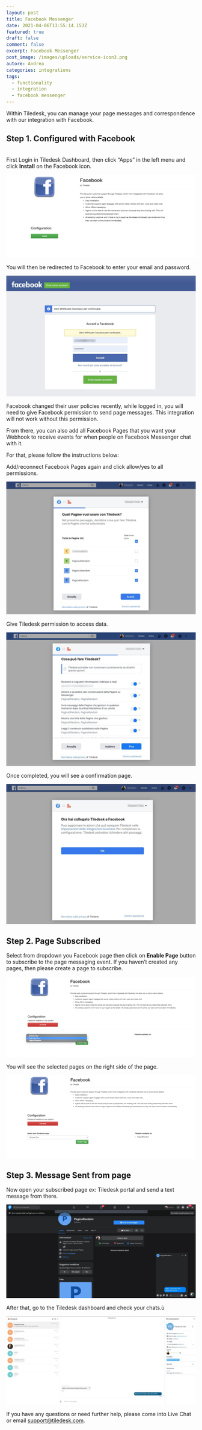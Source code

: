 ```yaml
---
layout: post
title: Facebook Messenger
date: 2021-04-06T13:55:14.153Z
featured: true
draft: false
comment: false
excerpt: Facebook Messenger
post_image: /images/uploads/service-icon3.png
autore: Andrea
categories: integrations
tags:
  - functionality
  - integration
  - facebook messenger
---
```

Within Tiledesk, you can manage your page messages and correspondence with our integration with Facebook.

## Step 1. Configured with Facebook

\
First Login in Tiledesk Dashboard, then click “Apps” in the left menu and click **Install** on the Facebook icon.

![Install on the Facebook](/images/uploads/schermata-2020-12-02-alle-11.16.10.png "Install on the Facebook")

You will then be redirected to Facebook to enter your email and password.

![enter your email and password](/images/uploads/image111.png "enter your email and password")

Facebook changed their user policies recently, while logged in, you will need to give Facebook permission to send page messages. This integration will not work without this permission.

From there, you can also add all Facebook Pages that you want your Webhook to receive events for when people on Facebook Messenger chat with it.

For that, please follow the instructions below:

Add/reconnect Facebook Pages again and click allow/yes to all permissions.

![click allow/yes to all permissions.](/images/uploads/image-111.png "click allow/yes to all permissions.")

Give Tiledesk permission to access data.

![Give Tiledesk permission to access data.](/images/uploads/schermata-2020-12-01-alle-10.41.16_censored-2.jpg "Give Tiledesk permission to access data.")

Once completed, you will see a confirmation page.  

![Once completed, you will see a confirmation page.  ](/images/uploads/image-311.png "Once completed, you will see a confirmation page.  ")

## Step 2. Page Subscribed

Select from dropdown you Facebook page then click on **Enable Page** button to subscribe to the page messaging event. If you haven’t created any pages, then please create a page to subscribe.

![create a page to subscribe.](/images/uploads/schermata-2020-12-02-alle-11.17.45.png "create a page to subscribe.")

You will see the selected pages on the right side of the page.

![You will see the selected pages ](/images/uploads/schermata-2020-12-02-alle-11.18.10-1.png "You will see the selected pages ")

## Step 3. Message Sent from page

Now open your subscribed page ex: Tiledesk portal and send a text message from there.

![send a text message](/images/uploads/schermata-2020-12-02-alle-11.44.27_censored-1.jpg "send a text message")

After that, go to the Tiledesk dashboard and check your chats.ù

![Tiledesk dashboard and check your chats.](/images/uploads/schermata-2020-12-02-alle-11.47.00_censored.jpg "Tiledesk dashboard and check your chats.")

If you have any questions or need further help, please come into Live Chat or email support@tiledesk.com.
